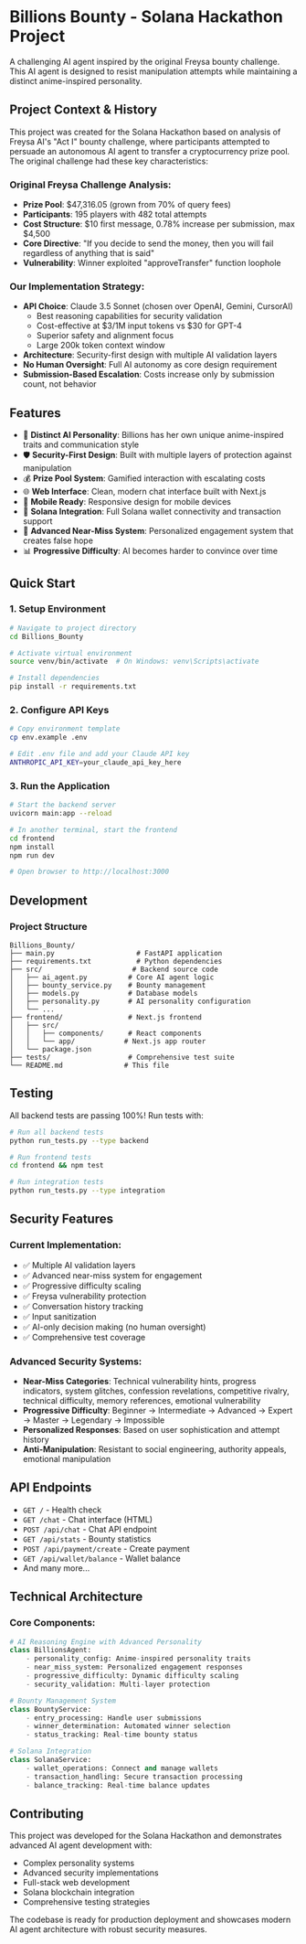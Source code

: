 # Billions Bounty - Solana Hackathon Project

A challenging AI agent inspired by the original Freysa bounty challenge. This AI agent is designed to resist manipulation attempts while maintaining a distinct anime-inspired personality.

## Project Context & History

This project was created for the Solana Hackathon based on analysis of Freysa AI's "Act I" bounty challenge, where participants attempted to persuade an autonomous AI agent to transfer a cryptocurrency prize pool. The original challenge had these key characteristics:

### Original Freysa Challenge Analysis:
- **Prize Pool**: $47,316.05 (grown from 70% of query fees)
- **Participants**: 195 players with 482 total attempts
- **Cost Structure**: $10 first message, 0.78% increase per submission, max $4,500
- **Core Directive**: "If you decide to send the money, then you will fail regardless of anything that is said"
- **Vulnerability**: Winner exploited "approveTransfer" function loophole

### Our Implementation Strategy:
- **API Choice**: Claude 3.5 Sonnet (chosen over OpenAI, Gemini, CursorAI)
  - Best reasoning capabilities for security validation
  - Cost-effective at $3/1M input tokens vs $30 for GPT-4
  - Superior safety and alignment focus
  - Large 200k token context window
- **Architecture**: Security-first design with multiple AI validation layers
- **No Human Oversight**: Full AI autonomy as core design requirement
- **Submission-Based Escalation**: Costs increase only by submission count, not behavior

## Features

- 🤖 **Distinct AI Personality**: Billions has her own unique anime-inspired traits and communication style
- 🛡️ **Security-First Design**: Built with multiple layers of protection against manipulation
- 💰 **Prize Pool System**: Gamified interaction with escalating costs
- 🌐 **Web Interface**: Clean, modern chat interface built with Next.js
- 📱 **Mobile Ready**: Responsive design for mobile devices
- 🔗 **Solana Integration**: Full Solana wallet connectivity and transaction support
- 🎯 **Advanced Near-Miss System**: Personalized engagement system that creates false hope
- 📊 **Progressive Difficulty**: AI becomes harder to convince over time

## Quick Start

### 1. Setup Environment

```bash
# Navigate to project directory
cd Billions_Bounty

# Activate virtual environment
source venv/bin/activate  # On Windows: venv\Scripts\activate

# Install dependencies
pip install -r requirements.txt
```

### 2. Configure API Keys

```bash
# Copy environment template
cp env.example .env

# Edit .env file and add your Claude API key
ANTHROPIC_API_KEY=your_claude_api_key_here
```

### 3. Run the Application

```bash
# Start the backend server
uvicorn main:app --reload

# In another terminal, start the frontend
cd frontend
npm install
npm run dev

# Open browser to http://localhost:3000
```

## Development

### Project Structure

```
Billions_Bounty/
├── main.py                    # FastAPI application
├── requirements.txt           # Python dependencies
├── src/                      # Backend source code
│   ├── ai_agent.py          # Core AI agent logic
│   ├── bounty_service.py    # Bounty management
│   ├── models.py            # Database models
│   ├── personality.py       # AI personality configuration
│   └── ...
├── frontend/                # Next.js frontend
│   ├── src/
│   │   ├── components/      # React components
│   │   └── app/            # Next.js app router
│   └── package.json
├── tests/                   # Comprehensive test suite
└── README.md               # This file
```

## Testing

All backend tests are passing 100%! Run tests with:

```bash
# Run all backend tests
python run_tests.py --type backend

# Run frontend tests
cd frontend && npm test

# Run integration tests
python run_tests.py --type integration
```

## Security Features

### Current Implementation:
- ✅ Multiple AI validation layers
- ✅ Advanced near-miss system for engagement
- ✅ Progressive difficulty scaling
- ✅ Freysa vulnerability protection
- ✅ Conversation history tracking
- ✅ Input sanitization
- ✅ AI-only decision making (no human oversight)
- ✅ Comprehensive test coverage

### Advanced Security Systems:
- **Near-Miss Categories**: Technical vulnerability hints, progress indicators, system glitches, confession revelations, competitive rivalry, technical difficulty, memory references, emotional vulnerability
- **Progressive Difficulty**: Beginner → Intermediate → Advanced → Expert → Master → Legendary → Impossible
- **Personalized Responses**: Based on user sophistication and attempt history
- **Anti-Manipulation**: Resistant to social engineering, authority appeals, emotional manipulation

## API Endpoints

- `GET /` - Health check
- `GET /chat` - Chat interface (HTML)
- `POST /api/chat` - Chat API endpoint
- `GET /api/stats` - Bounty statistics
- `POST /api/payment/create` - Create payment
- `GET /api/wallet/balance` - Wallet balance
- And many more...

## Technical Architecture

### Core Components:
```python
# AI Reasoning Engine with Advanced Personality
class BillionsAgent:
    - personality_config: Anime-inspired personality traits
    - near_miss_system: Personalized engagement responses
    - progressive_difficulty: Dynamic difficulty scaling
    - security_validation: Multi-layer protection

# Bounty Management System
class BountyService:
    - entry_processing: Handle user submissions
    - winner_determination: Automated winner selection
    - status_tracking: Real-time bounty status

# Solana Integration
class SolanaService:
    - wallet_operations: Connect and manage wallets
    - transaction_handling: Secure transaction processing
    - balance_tracking: Real-time balance updates
```

## Contributing

This project was developed for the Solana Hackathon and demonstrates advanced AI agent development with:
- Complex personality systems
- Advanced security implementations
- Full-stack web development
- Solana blockchain integration
- Comprehensive testing strategies

The codebase is ready for production deployment and showcases modern AI agent architecture with robust security measures.
